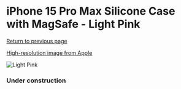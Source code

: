 # iPhone 15 Pro Max Silicone Case with MagSafe - Light Pink

[Return to previous page](/iphone_15)

[High-resolution image from Apple](https://store.storeimages.cdn-apple.com/8756/as-images.apple.com/is/MT1U3?wid=4500&hei=4500&fmt=png)

<div style="width: 384px"><img src="/everysource/MT1U3.png" alt="Light Pink"></div>

### Under construction
